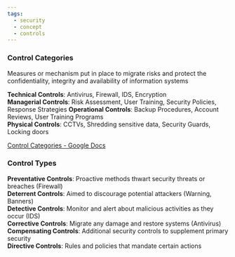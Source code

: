 ```yaml
---
tags:
  - security
  - concept
  - controls
---
```


### Control Categories
Measures or mechanism put in place to migrate risks and protect the confidentiality, integrity and availability of information systems

**Technical Controls**: Antivirus, Firewall, IDS, Encryption  
**Managerial Controls**: Risk Assessment, User Training, Security Policies, Response Strategies
**Operational Controls**: Backup Procedures, Account Reviews, User Training Programs  
**Physical Controls**: CCTVs, Shredding sensitive data, Security Guards, Locking doors

[Control Categories - Google Docs](https://docs.google.com/document/d/1XKBnKZkOY_YULCZdY0SLBk9XFx76V5yBaoa7-eI2aDo/edit?usp=sharing)

### Control Types

**Preventative Controls**: Proactive methods thwart security threats or breaches (Firewall)  
**Deterrent Controls**: Aimed to discourage potential attackers (Warning, Banners)  
**Detective Controls**: Monitor and alert about malicious activities as they occur (IDS)  
**Corrective Controls**: Migrate any damage and restore systems (Antivirus)  
**Compensating Controls**: Additional security controls to supplement primary security  
**Directive Controls**: Rules and policies that mandate certain actions
